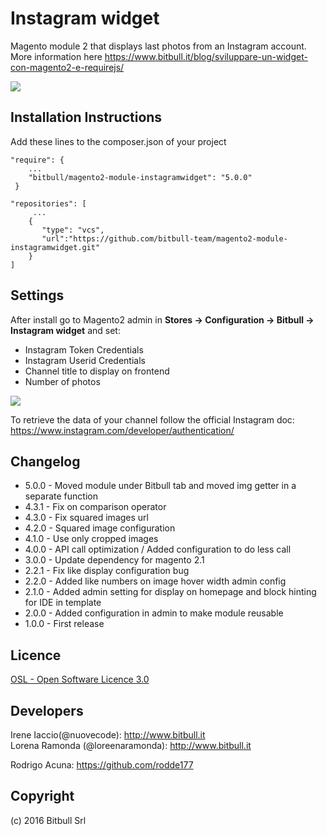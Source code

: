 # Instagram widget #

Magento module 2 that displays last photos from an Instagram account. More information here https://www.bitbull.it/blog/sviluppare-un-widget-con-magento2-e-requirejs/

![](https://raw.githubusercontent.com/bitbull-team/magento2-module-instagramwidget/develop/docs/frontend.png)

Installation Instructions
--------------------------
Add these lines to the composer.json of your project

```
"require": {
    ...
    "bitbull/magento2-module-instagramwidget": "5.0.0"
 }
 ```
 
 ```
 "repositories": [
      ...
     {
        "type": "vcs",
        "url":"https://github.com/bitbull-team/magento2-module-instagramwidget.git"
     }
 ]
```

Settings
--------

After install go to Magento2 admin in **Stores -> Configuration -> Bitbull -> Instagram widget** and set:
 * Instagram Token Credentials
 * Instagram Userid Credentials
 * Channel title to display on frontend 
 * Number of photos 
 
![](https://raw.githubusercontent.com/bitbull-team/magento2-module-instagramwidget/develop/docs/admin-panel.png)

To retrieve the data of your channel follow the official Instagram doc: https://www.instagram.com/developer/authentication/

Changelog
----------

* 5.0.0 - Moved module under Bitbull tab and moved img getter in a separate function
* 4.3.1 - Fix on comparison operator
* 4.3.0 - Fix squared images url
* 4.2.0 - Squared image configuration
* 4.1.0 - Use only cropped images
* 4.0.0 - API call optimization / Added configuration to do less call
* 3.0.0 - Update dependency for magento 2.1
* 2.2.1 - Fix like display configuration bug
* 2.2.0 - Added like numbers on image hover width admin config
* 2.1.0 - Added admin setting for display on homepage and block hinting for IDE in template
* 2.0.0 - Added configuration in admin to make module reusable
* 1.0.0 - First release


Licence
-------

[OSL - Open Software Licence 3.0](http://opensource.org/licenses/osl-3.0.php)


Developers
---------

Irene Iaccio(@nuovecode): http://www.bitbull.it  
Lorena Ramonda (@loreenaramonda): http://www.bitbull.it 

Rodrigo Acuna: https://github.com/rodde177


Copyright
---------
(c) 2016 Bitbull Srl
